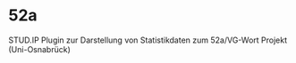 52a
===

STUD.IP Plugin zur Darstellung von Statistikdaten zum 52a/VG-Wort Projekt (Uni-Osnabrück)

